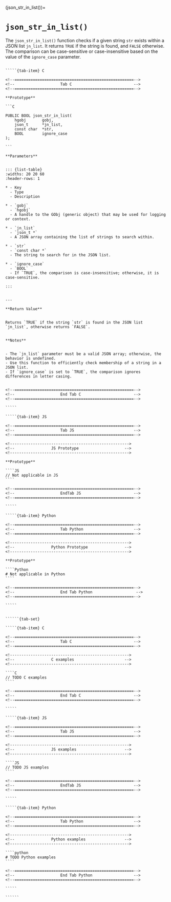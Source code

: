<!-- ============================================================== -->
(json_str_in_list())=
# `json_str_in_list()`
<!-- ============================================================== -->


The `json_str_in_list()` function checks if a given string `str` exists within a JSON list `jn_list`. 
It returns `TRUE` if the string is found, and `FALSE` otherwise. The comparison can be case-sensitive 
or case-insensitive based on the value of the `ignore_case` parameter.


<!------------------------------------------------------------>
<!--                    Prototypes                          -->
<!------------------------------------------------------------>

``````{tab-set}

`````{tab-item} C

<!--====================================================-->
<!--                    Tab C                           -->
<!--====================================================-->

**Prototype**

```C

PUBLIC BOOL json_str_in_list(
    hgobj       gobj,
    json_t      *jn_list,
    const char  *str,
    BOOL        ignore_case
);

```

**Parameters**


::: {list-table}
:widths: 20 20 60
:header-rows: 1

* - Key
  - Type
  - Description

* - `gobj`
  - `hgobj`
  - A handle to the GObj (generic object) that may be used for logging or context.

* - `jn_list`
  - `json_t *`
  - A JSON array containing the list of strings to search within.

* - `str`
  - `const char *`
  - The string to search for in the JSON list.

* - `ignore_case`
  - `BOOL`
  - If `TRUE`, the comparison is case-insensitive; otherwise, it is case-sensitive.

:::


---

**Return Value**


Returns `TRUE` if the string `str` is found in the JSON list `jn_list`, otherwise returns `FALSE`.


**Notes**


- The `jn_list` parameter must be a valid JSON array; otherwise, the behavior is undefined.
- Use this function to efficiently check membership of a string in a JSON list.
- If `ignore_case` is set to `TRUE`, the comparison ignores differences in letter casing.


<!--====================================================-->
<!--                    End Tab C                       -->
<!--====================================================-->

`````

`````{tab-item} JS

<!--====================================================-->
<!--                    Tab JS                          -->
<!--====================================================-->

<!---------------------------------------------------->
<!--                JS Prototype                    -->
<!---------------------------------------------------->

**Prototype**

````JS
// Not applicable in JS
````

<!--====================================================-->
<!--                    EndTab JS                       -->
<!--====================================================-->

`````

`````{tab-item} Python

<!--====================================================-->
<!--                    Tab Python                      -->
<!--====================================================-->

<!---------------------------------------------------->
<!--                Python Prototype                -->
<!---------------------------------------------------->

**Prototype**

````Python
# Not applicable in Python
````

<!--====================================================-->
<!--                    End Tab Python                   -->
<!--====================================================-->

`````

``````

<!------------------------------------------------------------>
<!--                    Examples                            -->
<!------------------------------------------------------------>

```````{dropdown} Examples

``````{tab-set}

`````{tab-item} C

<!--====================================================-->
<!--                    Tab C                           -->
<!--====================================================-->

<!---------------------------------------------------->
<!--                C examples                      -->
<!---------------------------------------------------->

````C
// TODO C examples
````

<!--====================================================-->
<!--                    End Tab C                       -->
<!--====================================================-->

`````

`````{tab-item} JS

<!--====================================================-->
<!--                    Tab JS                          -->
<!--====================================================-->

<!---------------------------------------------------->
<!--                JS examples                     -->
<!---------------------------------------------------->

````JS
// TODO JS examples
````

<!--====================================================-->
<!--                    EndTab JS                       -->
<!--====================================================-->

`````

`````{tab-item} Python

<!--====================================================-->
<!--                    Tab Python                      -->
<!--====================================================-->

<!---------------------------------------------------->
<!--                Python examples                 -->
<!---------------------------------------------------->

````python
# TODO Python examples
````

<!--====================================================-->
<!--                    End Tab Python                  -->
<!--====================================================-->

`````

``````

```````

